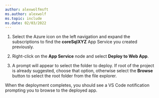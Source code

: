```yaml
---
author: alexwolfmsft
ms.author: alexwolf
ms.topic: include
ms.date: 02/03/2022
---
```


1. Select the Azure icon on the left navigation and expand the subscriptions to find the **coreSqlXYZ** App Service you created previously.

1. Right-click on the **App Service** node and select **Deploy to Web App**.

1. A prompt will appear to select the folder to deploy.  If root of the project is already suggested, choose that option, otherwise select the **Browse** button to select the root folder from the file explorer.

When the deployment completes, you should see a VS Code notification prompting you to browse to the deployed app.